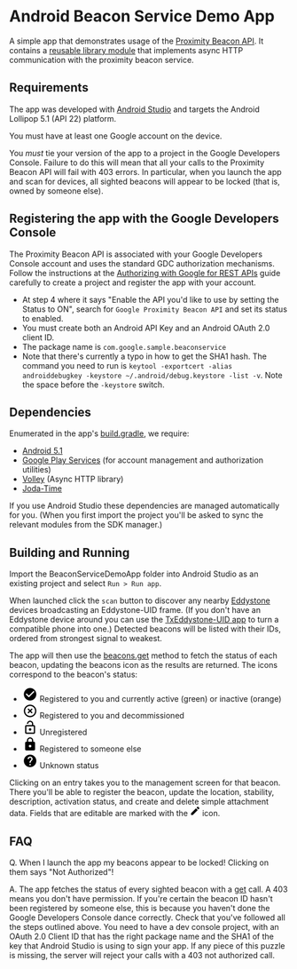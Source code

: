 # Android Beacon Service Demo App
A simple app that demonstrates usage of the [Proximity Beacon API](https://developers.google.com/beacons/proximity/).
It contains a [reusable library module](BeaconServiceDemoApp/libproximitybeacon) that implements async HTTP communication with the proximity beacon service.

## Requirements
The app was developed with [Android Studio](http://developer.android.com/sdk/) and targets the Android Lollipop 5.1 (API 22) platform.

You must have at least one Google account on the device.

You *must* tie your version of the app to a project in the Google Developers Console. Failure to do this will mean that all your calls to the Proximity Beacon API will fail with 403 errors. In particular, when you launch the app and scan for devices, all sighted beacons will appear to be locked (that is, owned by someone else).

## Registering the app with the Google Developers Console

The Proximity Beacon API is associated with your Google Developers Console account and uses the standard GDC authorization mechanisms. Follow the instructions at the [Authorizing with Google for REST APIs](https://developers.google.com/android/guides/http-auth) guide carefully to create a project and register the app with your account.

- At step 4 where it says "Enable the API you'd like to use by setting the Status to ON", search for `Google Proximity Beacon API` and set its status to enabled.
- You must create both an Android API Key and an Android OAuth 2.0 client ID.
- The package name is `com.google.sample.beaconservice`
- Note that there's currently a typo in how to get the SHA1 hash. The command you need to run is `keytool -exportcert -alias androiddebugkey -keystore ~/.android/debug.keystore -list -v`. Note the space before the `-keystore` switch.

## Dependencies
Enumerated in the app's [build.gradle](BeaconServiceDemoApp/app/build.gradle), we require:

- [Android 5.1](http://developer.android.com/about/versions/lollipop.html)
- [Google Play Services](https://developers.google.com/android/guides/overview) (for account management and authorization utilities)
- [Volley](https://developer.android.com/training/volley/index.html) (Async HTTP library)
- [Joda-Time](http://www.joda.org/joda-time/)

If you use Android Studio these dependencies are managed automatically for you. (When you first import the project you'll be asked to sync the relevant modules from the SDK manager.)

## Building and Running
Import the BeaconServiceDemoApp folder into Android Studio as an existing project and select `Run > Run app`.

When launched click the `scan` button to discover any nearby [Eddystone](https://github.com/google/eddystone) devices broadcasting an Eddystone-UID frame. (If you don't have an Eddystone device around you can use the [TxEddystone-UID app](https://github.com/google/eddystone/tree/master/eddystone-uid/tools/txeddystone-uid) to turn a compatible phone into one.) Detected beacons will be listed with their IDs, ordered from strongest signal to weakest.

The app will then use the [beacons.get](https://developers.google.com/beacons/proximity/reference/rest/v1beta1/beacons/get) method to fetch the status of each beacon, updating the beacons icon as the results are returned. The icons correspond to the beacon's status:

- ![check-circle](BeaconServiceDemoApp/app/src/main/res/drawable-hdpi/ic_action_check_circle.png) Registered to you and currently active (green) or inactive (orange)
- ![highlight-off](BeaconServiceDemoApp/app/src/main/res/drawable-hdpi/ic_action_highlight_off.png) Registered to you and decommissioned
- ![lock-open](BeaconServiceDemoApp/app/src/main/res/drawable-hdpi/ic_action_lock_open.png) Unregistered
- ![lock](BeaconServiceDemoApp/app/src/main/res/drawable-hdpi/ic_action_lock.png) Registered to someone else
- ![help](BeaconServiceDemoApp/app/src/main/res/drawable-hdpi/ic_action_help.png) Unknown status

Clicking on an entry takes you to the management screen for that beacon. There you'll be able to register the beacon, update the location, stability, description, activation status, and create and delete simple attachment data. Fields that are editable are marked with the ![mode-edit](BeaconServiceDemoApp/app/src/main/res/drawable-mdpi/ic_action_mode_edit.png) icon.

## FAQ
Q. When I launch the app my beacons appear to be locked! Clicking on them says "Not Authorized"!

A. The app fetches the status of every sighted beacon with a [get](https://developers.google.com/beacons/proximity/reference/rest/v1beta1/beacons/get) call. A 403 means you don't have permission. If you're certain the beacon ID hasn't been registered by someone else, this is because you haven't done the Google Developers Console dance correctly. Check that you've followed all the steps outlined above. You need to have a dev console project, with an OAuth 2.0 Client ID that has the right package name and the SHA1 of the key that Android Studio is using to sign your app. If any piece of this puzzle is missing, the server will reject your calls with a 403 not authorized call.
